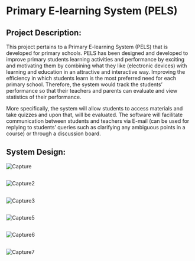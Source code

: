 # Primary E-learning System (PELS)
  ## Project Description:

This project pertains to a Primary E-learning System (PELS) that is developed for primary schools. PELS has been designed and developed to improve primary students learning activities and performance by exciting and motivating them by combining what they like (electronic devices) with learning and education in an attractive and interactive way. Improving the efficiency in which students learn is the most preferred need for each primary school. Therefore, the system would track the students’ performance so that their teachers and parents can evaluate and view statistics of their performance. 

More specifically, the system will allow students to access materials and take quizzes and upon that, will be evaluated. The software will facilitate communication between students and teachers via E-mail (can be used for replying to students’ queries such as clarifying any ambiguous points in a course) or through a discussion board.

## System Design:
![Capture](https://user-images.githubusercontent.com/40549682/62726456-ef1e3e80-ba1f-11e9-93b6-1a2605c4af2f.PNG)
## 
![Capture2](https://user-images.githubusercontent.com/40549682/62726457-ef1e3e80-ba1f-11e9-9431-685d0addd6f3.PNG)
## 
![Capture3](https://user-images.githubusercontent.com/40549682/62726459-efb6d500-ba1f-11e9-8c32-307e68869c4f.PNG)
## 
![Capture5](https://user-images.githubusercontent.com/40549682/62726460-efb6d500-ba1f-11e9-982c-00f1d1d676ce.PNG)
## 
![Capture6](https://user-images.githubusercontent.com/40549682/62726462-efb6d500-ba1f-11e9-8389-dfecf29017bb.PNG)
## 
![Capture7](https://user-images.githubusercontent.com/40549682/62726463-f04f6b80-ba1f-11e9-8dcb-34a32e92eba2.PNG)
## 


